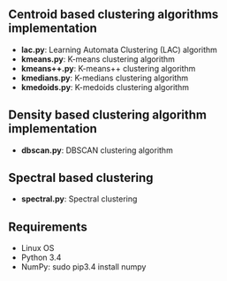 ## Centroid based clustering algorithms implementation
   * **lac.py**: Learning Automata Clustering (LAC) algorithm
   * **kmeans.py**: K-means clustering algorithm
   * **kmeans++.py**: K-means++ clustering algorithm
   * **kmedians.py**: K-medians clustering algorithm
   * **kmedoids.py**: K-medoids clustering algorithm

## Density based clustering algorithm implementation
   * **dbscan.py**: DBSCAN clustering algorithm

## Spectral based clustering  
   * **spectral.py**: Spectral clustering 

## Requirements
   * Linux OS
   * Python 3.4
   * NumPy: sudo pip3.4 install numpy

